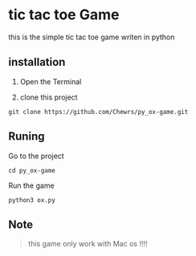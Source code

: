 # tic tac toe Game
this is the simple tic tac toe game writen in python
## installation
1. Open the Terminal 

2. clone this project

```
git clone https://github.com/Chewrs/py_ox-game.git
 ```

## Runing
Go to the project

```
cd py_ox-game
```

Run the game

```
python3 ox.py
```

## Note
> this game only work with Mac os !!!!
